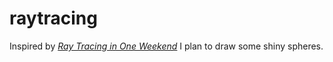# raytracing
Inspired by [_Ray Tracing in One Weekend_](https://raytracing.github.io/books/RayTracingInOneWeekend.html) I plan to draw some shiny spheres.


